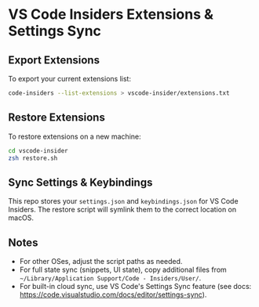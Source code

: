 # VS Code Insiders Extensions & Settings Sync

## Export Extensions

To export your current extensions list:

```sh
code-insiders --list-extensions > vscode-insider/extensions.txt
```

## Restore Extensions

To restore extensions on a new machine:

```sh
cd vscode-insider
zsh restore.sh
```

## Sync Settings & Keybindings

This repo stores your `settings.json` and `keybindings.json` for VS Code Insiders. The restore script will symlink them to the correct location on macOS.

## Notes

- For other OSes, adjust the script paths as needed.
- For full state sync (snippets, UI state), copy additional files from `~/Library/Application Support/Code - Insiders/User/`.
- For built-in cloud sync, use VS Code's Settings Sync feature (see docs: https://code.visualstudio.com/docs/editor/settings-sync).
